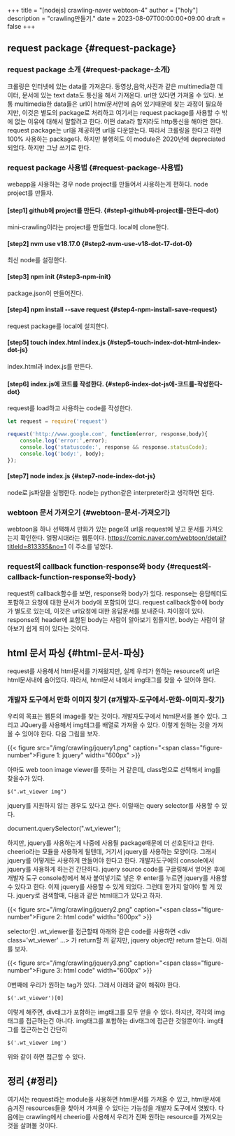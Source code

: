 +++
title = "[nodejs] crawling-naver webtoon-4"
author = ["holy"]
description = "crawling만들기."
date = 2023-08-07T00:00:00+09:00
draft = false
+++

## request package {#request-package}


### request package 소개 {#request-package-소개}

크롤링은 인터넷에 있는 data를 가져온다. 동영상,음악,사진과 같은
multimedia한 데이터, 문서에 있는 text data도 통신을 해서
가져온다. url만 있다면 가져올 수 있다. 보통 multimedia한 data들은
url이 html문서안에 숨어 있기때문에 찾는 과정이 필요하지만, 이것은
별도의 package로 처리하고 여기서는 request package를 사용할 수 밖에
없는 이유에 대해서 말할려고 한다. 어떤 data라 할지라도 http통신을
해야만 한다. request package는 url을 제공하면 url을 다운받는다. 따라서
크롤링을 한다고 하면 100% 사용하는 package다. 하지만 불행히도 이
module은 2020년에 depreciated되었다. 하지만 그냥 쓰기로 한다.


### request package 사용법 {#request-package-사용법}

webapp을 사용하는 경우 node project를 만들어서 사용하는게 편하다. node
project를 만들자.


#### [step1] github에 project를 만든다. {#step1-github에-project를-만든다-dot}

mini-crawling이라는 project를 만들었다. local에 clone한다.


#### [step2] nvm use v18.17.0 {#step2-nvm-use-v18-dot-17-dot-0}

최신 node를 설정한다.


#### [step3] npm init {#step3-npm-init}

package.json이 만들어진다.


#### [step4] npm install --save request {#step4-npm-install-save-request}

request package를 local에 설치한다.


#### [step5] touch index.html index.js {#step5-touch-index-dot-html-index-dot-js}

index.html과 index.js를 만든다.


#### [step6] index.js에 코드를 작성한다. {#step6-index-dot-js에-코드를-작성한다-dot}

request를 load하고 사용하는 code를 작성한다.

```js
let request = require('request')

request('http://www.google.com', function(error, response,body){
    console.log('error:',error);
    console.log('statuscode:', response && response.statusCode);
    console.log('body:', body);
});

```


#### [step7] node index.js {#step7-node-index-dot-js}

node로 js파일을 실행한다. node는 python같은 interpreter라고 생각하면
된다.


### webtoon 문서 가져오기 {#webtoon-문서-가져오기}

webtoon을 하나 선택해서 만화가 있는 page의 url을 request에 넣고 문서를
가져오는지 확인한다. 얼짱시대라는 웹툰이다.
<https://comic.naver.com/webtoon/detail?titleId=813335&no=1>
이 주소를 넣었다.


### request의 callback function-response와 body {#request의-callback-function-response와-body}

request의 callback함수를 보면, response와 body가 있다. response는
응답헤더도 포함하고 요청에 대한 문서가 body에 포함되어 있다. request
callback함수에 body가 별도로 있는데, 이것은 url요청에 대한 응답문서를
보내준다. 차이점이 있다. response의 header에 포함된 body는 사람이
알아보기 힘들지만, body는 사람이 알아보기 쉽게 되어 있다는 것이다.


## html 문서 파싱 {#html-문서-파싱}

request를 사용해서 html문서를 가져왔지만, 실제 우리가 원하는
resource의 url은 html문서내에 숨어있다. 따라서, html문서 내에서
img태그를 찾을 수 있어야 한다.


### 개발자 도구에서 만화 이미지 찾기 {#개발자-도구에서-만화-이미지-찾기}

우리의 목표는 웹툰의 image를 찾는 것이다. 개발자도구에서 html문서를
볼수 있다. 그리고 JQuery를 사용해서 img태그를 배열로 가져올 수
있다. 이렇게 원하는 것을 가져올 수 있어야 한다. 다음 그림을 보자.

<a id="figure--jquery"></a>

{{< figure src="/img/crawling/jquery1.png" caption="<span class=\"figure-number\">Figure 1: </span>jquery" width="600px" >}}

아마도 web toon image viewer를 뜻하는 거 같은데, class명으로 선택해서
img를 찾을수가 있다.

```text
$(".wt_viewer img")
```

jquery를 지원하지 않는 경우도 있다고 한다. 이럴때는 query selector를
사용할 수 있다.

<div class="tip">

document.querySelector(".wt_viewer");

</div>

하지만, jquery를 사용하는게 나중에 사용될 package때문에 더 선호된다고
한다. cheerio라는 모듈을 사용하게 될텐데, 거기서 jquery를 사용하는
모양이다. 그래서 jquery를 어떻게든 사용하게 만들어야 한다고
한다. 개발자도구에의 console에서 jquery를 사용하게 하는건 간단하다.
jquery source code를 구글링해서 얻어온 후에 개발자 도구 console창에서
복사 붙여넣기로 넣은 후 enter를 누르면 jquery를 사용할 수 있다고
한다. 이제 jquery를 사용할 수 있게 되었다. 그런데 한가지 알아야 할 게
있다. jquery로 검색할때, 다음과 같은 html태그가 있다고 하자.

<a id="figure--html code"></a>

{{< figure src="/img/crawling/jquery2.png" caption="<span class=\"figure-number\">Figure 2: </span>html code" width="600px" >}}

selector인 .wt_viewer를 접근할때 아래와 같은 code를 사용하면 &lt;div
class='wt_viewer' ...&gt; 가 return할 꺼 같지만, jquery object만 return
받는다. 아래를 보자.

<a id="figure--html code"></a>

{{< figure src="/img/crawling/jquery3.png" caption="<span class=\"figure-number\">Figure 3: </span>html code" width="600px" >}}

0번째에 우리가 원하는 tag가 있다. 그래서 아래와 같이 해줘야 한다.

```text
$('.wt_viewer')[0]
```

이렇게 해주면, div태그가 포함하는 img태그를 모두 얻을 수
있다. 하지만, 각각의 img태그를 접근하는건 아니다. img태그를 포함하는
div태그에 접근한 것일뿐이다. img태그를 접근하는건 간단히

```text
$('.wt_viewer img')
```

위와 같이 하면 접근할 수 있다.


## 정리 {#정리}

여기서는 request라는 module을 사용하면 html문서를 가져올 수 있고,
html문서에 숨겨진 resources들을 찾아서 가져올 수 있다는 가능성을
개발자 도구에서 엿봤다. 다음에는 crawling에서 cheerio를 사용해서
우리가 진짜 원하는 resource를 가져오는 것을 살펴볼 것이다.
